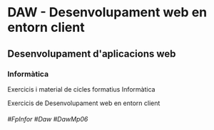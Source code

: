 # DAW - Desenvolupament web en entorn client
## Desenvolupament d'aplicacions web
### Informàtica

Exercicis i material de cicles formatius Informàtica

Exercicis de Desenvolupament web en entorn client

###### #FpInfor #Daw #DawMp06
